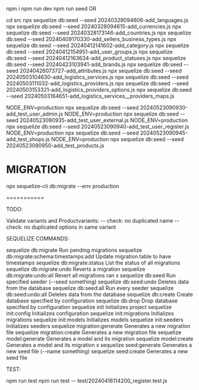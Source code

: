 npm i
npm run dev
npm run seed
OR

cd src
npx sequelize db:seed --seed 20240328094606-add_languages.js
npx sequelize db:seed --seed 20240328094615-add_currencies.js
npx sequelize db:seed --seed 20240328173146-add_countries.js
npx sequelize db:seed --seed 20240409170330-add_sellers_business_types.js
npx sequelize db:seed --seed 20240412141602-add_category.js
npx sequelize db:seed --seed 20240412154951-add_user_groups.js
npx sequelize db:seed --seed 20240412163634-add_product_statuses.js
npx sequelize db:seed --seed 20240423103941-add_brands.js
npx sequelize db:seed --seed 20240426073727-add_attributes.js
npx sequelize db:seed --seed 20240503104630-add_logistics_services.js
npx sequelize db:seed --seed 20240503111032-add_logistics_providers.js
npx sequelize db:seed --seed 20240503153321-add_logistics_providers_options.js
npx sequelize db:seed --seed 20240503164651-add_logistics_services__providers_maps.js

NODE_ENV=production npx sequelize db:seed --seed 20240523090930-add_test_user_admin.js
NODE_ENV=production npx sequelize db:seed --seed 20240523090935-add_test_user_external.js
NODE_ENV=production npx sequelize db:seed --seed 20240523090940-add_test_user_register.js
NODE_ENV=production npx sequelize db:seed --seed 20240523090945-add_test_shops.js
NODE_ENV=production npx sequelize db:seed --seed 20240523090950-add_test_products.js

# MIGRATION

npx sequelize-cli db:migrate --env production

===========



TODO:

Validate variants and Productvariants:
-- check: no duplicated name
-- check: no duplicated options in same variant



SEQUELIZE COMMANDS:

  sequelize db:migrate                        Run pending migrations
  sequelize db:migrate:schema:timestamps:add  Update migration table to have timestamps
  sequelize db:migrate:status                 List the status of all migrations
  sequelize db:migrate:undo                   Reverts a migration
  sequelize db:migrate:undo:all               Revert all migrations ran
x sequelize db:seed                           Run specified seeder (--seed something)
  sequelize db:seed:undo                      Deletes data from the database
  sequelize db:seed:all                       Run every seeder
  sequelize db:seed:undo:all                  Deletes data from the database
  sequelize db:create                         Create database specified by configuration
  sequelize db:drop                           Drop database specified by configuration
  sequelize init                              Initializes project
  sequelize init:config                       Initializes configuration
  sequelize init:migrations                   Initializes migrations
  sequelize init:models                       Initializes models
  sequelize init:seeders                      Initializes seeders
  sequelize migration:generate                Generates a new migration file
  sequelize migration:create                  Generates a new migration file
  sequelize model:generate                    Generates a model and its migration
  sequelize model:create                      Generates a model and its migration
x sequelize seed:generate                     Generates a new seed file (--name something)
  sequelize seed:create                       Generates a new seed file


TEST:

  npm run test
  npm run test -- test/20240416114200_register.test.js
